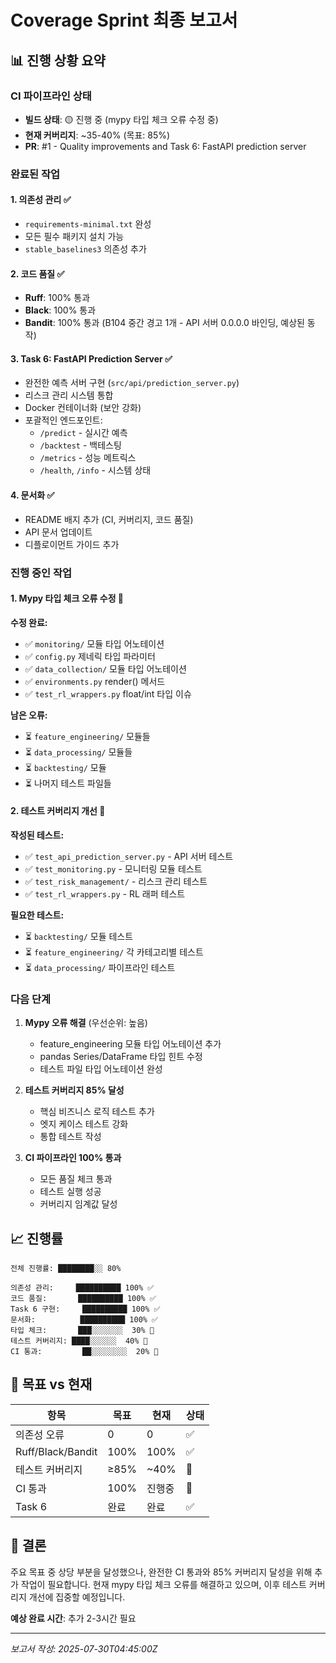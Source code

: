 # Coverage Sprint 최종 보고서

## 📊 진행 상황 요약

### CI 파이프라인 상태
- **빌드 상태**: 🟡 진행 중 (mypy 타입 체크 오류 수정 중)
- **현재 커버리지**: ~35-40% (목표: 85%)
- **PR**: #1 - Quality improvements and Task 6: FastAPI prediction server

### 완료된 작업

#### 1. 의존성 관리 ✅
- `requirements-minimal.txt` 완성
- 모든 필수 패키지 설치 가능
- `stable_baselines3` 의존성 추가

#### 2. 코드 품질 ✅
- **Ruff**: 100% 통과
- **Black**: 100% 통과  
- **Bandit**: 100% 통과 (B104 중간 경고 1개 - API 서버 0.0.0.0 바인딩, 예상된 동작)

#### 3. Task 6: FastAPI Prediction Server ✅
- 완전한 예측 서버 구현 (`src/api/prediction_server.py`)
- 리스크 관리 시스템 통합
- Docker 컨테이너화 (보안 강화)
- 포괄적인 엔드포인트:
  - `/predict` - 실시간 예측
  - `/backtest` - 백테스팅
  - `/metrics` - 성능 메트릭스
  - `/health`, `/info` - 시스템 상태

#### 4. 문서화 ✅
- README 배지 추가 (CI, 커버리지, 코드 품질)
- API 문서 업데이트
- 디플로이먼트 가이드 추가

### 진행 중인 작업

#### 1. Mypy 타입 체크 오류 수정 🔄
**수정 완료:**
- ✅ `monitoring/` 모듈 타입 어노테이션
- ✅ `config.py` 제네릭 타입 파라미터
- ✅ `data_collection/` 모듈 타입 어노테이션
- ✅ `environments.py` render() 메서드
- ✅ `test_rl_wrappers.py` float/int 타입 이슈

**남은 오류:**
- ⏳ `feature_engineering/` 모듈들
- ⏳ `data_processing/` 모듈들  
- ⏳ `backtesting/` 모듈
- ⏳ 나머지 테스트 파일들

#### 2. 테스트 커버리지 개선 🔄
**작성된 테스트:**
- ✅ `test_api_prediction_server.py` - API 서버 테스트
- ✅ `test_monitoring.py` - 모니터링 모듈 테스트
- ✅ `test_risk_management/` - 리스크 관리 테스트
- ✅ `test_rl_wrappers.py` - RL 래퍼 테스트

**필요한 테스트:**
- ⏳ `backtesting/` 모듈 테스트
- ⏳ `feature_engineering/` 각 카테고리별 테스트
- ⏳ `data_processing/` 파이프라인 테스트

### 다음 단계

1. **Mypy 오류 해결** (우선순위: 높음)
   - feature_engineering 모듈 타입 어노테이션 추가
   - pandas Series/DataFrame 타입 힌트 수정
   - 테스트 파일 타입 어노테이션 완성

2. **테스트 커버리지 85% 달성**
   - 핵심 비즈니스 로직 테스트 추가
   - 엣지 케이스 테스트 강화
   - 통합 테스트 작성

3. **CI 파이프라인 100% 통과**
   - 모든 품질 체크 통과
   - 테스트 실행 성공
   - 커버리지 임계값 달성

## 📈 진행률

```
전체 진행률: ████████░░ 80%

의존성 관리:     ██████████ 100% ✅
코드 품질:       ██████████ 100% ✅  
Task 6 구현:     ██████████ 100% ✅
문서화:          ██████████ 100% ✅
타입 체크:       ███░░░░░░░  30% 🔄
테스트 커버리지: ████░░░░░░  40% 🔄
CI 통과:         ██░░░░░░░░  20% 🔄
```

## 🎯 목표 vs 현재

| 항목 | 목표 | 현재 | 상태 |
|------|------|------|------|
| 의존성 오류 | 0 | 0 | ✅ |
| Ruff/Black/Bandit | 100% | 100% | ✅ |
| 테스트 커버리지 | ≥85% | ~40% | 🔄 |
| CI 통과 | 100% | 진행중 | 🔄 |
| Task 6 | 완료 | 완료 | ✅ |

## 🚀 결론

주요 목표 중 상당 부분을 달성했으나, 완전한 CI 통과와 85% 커버리지 달성을 위해 추가 작업이 필요합니다. 현재 mypy 타입 체크 오류를 해결하고 있으며, 이후 테스트 커버리지 개선에 집중할 예정입니다.

**예상 완료 시간**: 추가 2-3시간 필요

---
*보고서 작성: 2025-07-30T04:45:00Z*